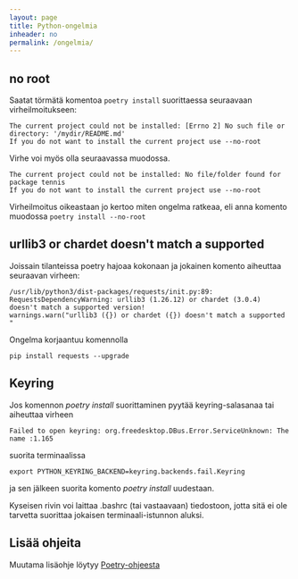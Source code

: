 ```yaml
---
layout: page
title: Python-ongelmia
inheader: no
permalink: /ongelmia/
---
```


## no root

Saatat törmätä komentoa `poetry install` suorittaessa seuraavaan virheilmoitukseen:

```
The current project could not be installed: [Errno 2] No such file or directory: '/mydir/README.md'
If you do not want to install the current project use --no-root
```

Virhe voi myös olla seuraavassa muodossa.

```
The current project could not be installed: No file/folder found for package tennis
If you do not want to install the current project use --no-root
```

Virheilmoitus oikeastaan jo kertoo miten ongelma ratkeaa, eli anna komento muodossa `poetry install --no-root`

## urllib3 or chardet doesn't match a supported 

Joissain tilanteissa poetry hajoaa kokonaan ja jokainen komento aiheuttaa seuraavan virheen:

```
/usr/lib/python3/dist-packages/requests/init.py:89: RequestsDependencyWarning: urllib3 (1.26.12) or chardet (3.0.4) doesn't match a supported version!
warnings.warn("urllib3 ({}) or chardet ({}) doesn't match a supported "
```

Ongelma korjaantuu komennolla

```
pip install requests --upgrade
```

## Keyring

Jos komennon _poetry install_ suorittaminen pyytää keyring-salasanaa tai aiheuttaa virheen

```
Failed to open keyring: org.freedesktop.DBus.Error.ServiceUnknown: The name :1.165
```

suorita terminaalissa 

```
export PYTHON_KEYRING_BACKEND=keyring.backends.fail.Keyring
```

ja sen jälkeen suorita komento _poetry install_ uudestaan. 

Kyseisen rivin voi laittaa .bashrc (tai vastaavaan) tiedostoon, jotta sitä ei ole tarvetta suorittaa jokaisen terminaali-istunnon aluksi.

## Lisää ohjeita

Muutama lisäohje löytyy [Poetry-ohjeesta](/poetry#ratkaisuja-yleisiin-ongelmiin)
